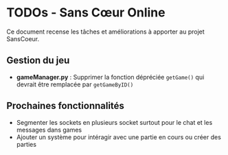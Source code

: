 # TODOs - Sans Cœur Online

Ce document recense les tâches et améliorations à apporter au projet SansCoeur.

## Gestion du jeu

- **gameManager.py** : Supprimer la fonction dépréciée `getGame()` qui devrait être remplacée par `getGameByID()`

## Prochaines fonctionnalités

- Segmenter les sockets en plusieurs socket surtout pour le chat et les messages dans games
- Ajouter un système pour intéragir avec une partie en cours ou créer des parties

